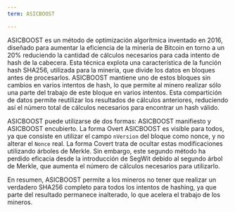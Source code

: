 ```yaml
---
term: ASICBOOST

---
```

ASICBOOST es un método de optimización algorítmica inventado en 2016, diseñado para aumentar la eficiencia de la minería de Bitcoin en torno a un 20% reduciendo la cantidad de cálculos necesarios para cada intento de hash de la cabecera. Esta técnica explota una característica de la función hash SHA256, utilizada para la minería, que divide los datos en bloques antes de procesarlos. ASICBOOST mantiene uno de estos bloques sin cambios en varios intentos de hash, lo que permite al minero realizar sólo una parte del trabajo de este bloque en varios intentos. Esta compartición de datos permite reutilizar los resultados de cálculos anteriores, reduciendo así el número total de cálculos necesarios para encontrar un hash válido.

ASICBOOST puede utilizarse de dos formas: ASICBOOST manifiesto y ASICBOOST encubierto. La forma Overt ASICBOOST es visible para todos, ya que consiste en utilizar el campo `nVersion` del bloque como nonce, y no alterar el `Nonce` real. La forma Covert trata de ocultar estas modificaciones utilizando árboles de Merkle. Sin embargo, este segundo método ha perdido eficacia desde la introducción de SegWit debido al segundo árbol de Merkle, que aumenta el número de cálculos necesarios para utilizarlo.

En resumen, ASICBOOST permite a los mineros no tener que realizar un verdadero SHA256 completo para todos los intentos de hashing, ya que parte del resultado permanece inalterado, lo que acelera el trabajo de los mineros.